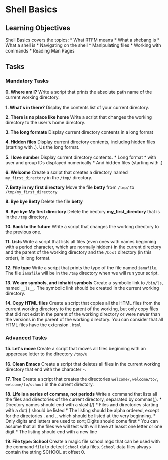 # Shell Basics

## Learning Objectives 

Shell Basics covers the topics:
	* What RTFM means
	* What a shebang is 
	* What a shell is
	* Navigating on the shell
	* Manipulating files
	* Working with commands
	* Reading Man Pages

## Tasks

### Mandatory Tasks

**0. Where am I?**
Write a script that prints the absolute path name of the current working directory.

**1. What's in there?**
Display the contents list of your current directory.

**2. There is no place like home**
Write a script that changes the working directory to the user's home directory.

**3. The long formate**
Display current directory contents in a long format

**4. Hidden files**
Display current directory contents, including hidden files (starting with .). Us the long format.

**5. I love number**
Display current directory contents.
	* Long format
	* with user and group IDs displayed numerically
	* And hidden files (starting with .)

**6. Welcome**
Create a script that creates a directory named `my_first_directory` in the `/tmp/` directory.

**7. Betty in my first directory**
Move the file **betty** from `/tmp/` to `/tmp/my_first_directory`

**8. Bye bye Betty**
Delete the file **betty**

**9. Bye bye My first directory**
Delete the irectory **my_first_directory** that is in the `/tmp` directory.

**10. Back to the future**
Write a script that changes the working directory to the previous one.

**11. Lists**
Write a script that lists all files (even ones with names beginning with a period character, which are normally hidden) in the current directory and the parent of the working directory and the `/boot` directory (in this order), in long format.

**12. File type**
Write a script that prints the type of the file named `iamafile`. The file `iamafile` will be in the `/tmp` directory when we will run your script.

**13. We are symbols, and inhabit symbols**
Create a symbolic link to `/bin/ls`, named `__ls__`. The symbolic link should be created in the current working directory.

**14. Copy HTML files**
Create a script that copies all the HTML files from the current working directory to the parent of the working, but only copy files that did not exist in the parent of the working directory or were newer than the versions in the parent of the working directory.
You can consider that all HTML files have the extension `.html`

### Advanced Tasks

**15. Let's move**
Create a script that moves all files beginning with an uppercase letter to the directory `/tmp/u`

**16. Clean Emacs**
Create a script that deletes all files in the current working directory that end with the character `~`.

**17. Tree**
Create a script that creates the directories `welcome/`, `welcome/to/`, `welcome/to/school` in the current directory.

**18. Life is a series of commas, not periods**
Write a command that lists all the files and directories of the current directory, separated by commas(,).
	* Directory names should end with a slash(/)
	* Files and directories starting with a dot(.) should be listed
	* The listing should be alpha ordered, except for the directories . and .. which should be listed at the very beginning.
	* Only digits and letters are used to sort; Digits should come first
	* You can assume that all the files we will test with will have at leasst one letter or one digit
	* The listing should end with a new line

**19. File type: School**
Create a magic file school.mgc that can be used with the command `file` to detect `School` data files. `School` data files always contain the string SCHOOL at offset 0.
